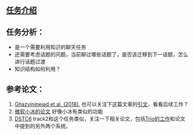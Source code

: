 ## [任务介绍](http://lic2019.ccf.org.cn/talk)
## 任务分析：
- 是一个需要利用知识的聊天任务
- 还需要考虑话题的问题，当前聊过哪些话题了，是否该迁移到下一话题，怎么进行话题过渡
- 知识结构如何利用？
## 参考论文：
1. [Ghazvininejad et al. (2018)](https://arxiv.org/pdf/1702.01932.pdf), 也可以关注下这篇文章的[引文](https://academic.microsoft.com/#/search?iq=And(Ty%3D'0'%2CRId%3D2586847566)&q=papers%20citing%20a%20knowledge%20grounded%20neural%20conversation%20model&filters=&from=0&sort=0)，看看后续工作？
2. [微软小冰的论文](https://arxiv.org/pdf/1812.08989.pdf) 好像小冰有类似的功能
3. [DSTC6](http://workshop.colips.org/dstc6/call.html) track2和这个任务类似，关注一下相关论文，包括[Trio的工作](https://ac.els-cdn.com/S0885230818300834/1-s2.0-S0885230818300834-main.pdf?_tid=5491c6dd-7ab5-4fca-8b08-46ec38dbf4a6&acdnat=1551239465_d2d58246587bc90c39f8ab489585b557)和论文中提到的另外两个系统。
